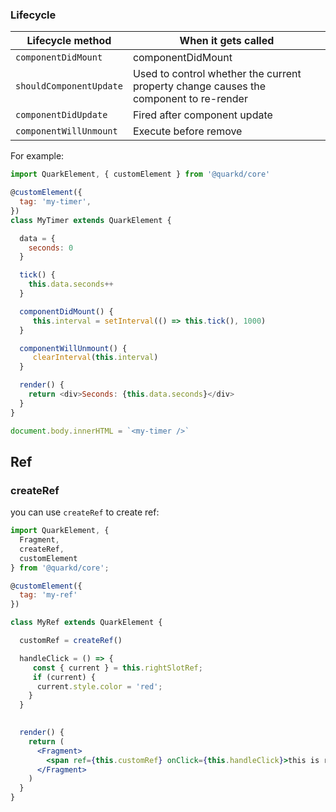 
###  Lifecycle

| Lifecycle method | When it gets called                          |
| ---------------- | -------------------------------------------- |
| `componentDidMount`        | componentDidMount |
| `shouldComponentUpdate`      | Used to control whether the current property change causes the component to re-render |
| `componentDidUpdate`      | Fired after component update                |
| `componentWillUnmount`   |  Execute before remove                  |
For example:

```js
import QuarkElement, { customElement } from '@quarkd/core'

@customElement({
  tag: 'my-timer',
})
class MyTimer extends QuarkElement {

  data = {
    seconds: 0
  }

  tick() {
    this.data.seconds++
  }

  componentDidMount() {
     this.interval = setInterval(() => this.tick(), 1000)
  }

  componentWillUnmount() {
     clearInterval(this.interval)
  }

  render() {
    return <div>Seconds: {this.data.seconds}</div>
  }
}

document.body.innerHTML = `<my-timer />`
```

## Ref

### createRef

you can use `createRef` to create ref:

```jsx
import QuarkElement, {
  Fragment,
  createRef,
  customElement
} from '@quarkd/core';

@customElement({
  tag: 'my-ref'
})

class MyRef extends QuarkElement {

  customRef = createRef()

  handleClick = () => {
     const { current } = this.rightSlotRef;
     if (current) {
      current.style.color = 'red';
    }
  }
  

  render() {
    return (
      <Fragment>
        <span ref={this.customRef} onClick={this.handleClick}>this is ref</span>
      </Fragment>
    )
  }
}
```